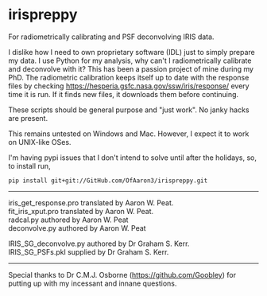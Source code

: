 # irispreppy
For radiometrically calibrating and PSF deconvolving IRIS data.

I dislike how I need to own proprietary software (IDL) just to simply prepare my data. I use Python for my analysis, why can't I radiometrically calibrate and deconvolve with it?
This has been a passion project of mine during my PhD. The radiometric calibration keeps itself up to date with the response files by checking https://hesperia.gsfc.nasa.gov/ssw/iris/response/ every time it is run. If it finds new files, it downloads them before continuing.

These scripts should be general purpose and "just work". No janky hacks are present.

This remains untested on Windows and Mac. However, I expect it to work on UNIX-like OSes.

I'm having pypi issues that I don't intend to solve until after the holidays, so, to install run,

`pip install git+git://GitHub.com/OfAaron3/irispreppy.git`

---

iris_get_response.pro translated by Aaron W. Peat.<br>
fit_iris_xput.pro translated by Aaron W. Peat.<br>
radcal.py authored by Aaron W. Peat<br>
deconvolve.py authored by Aaron W. Peat<br>

IRIS_SG_deconvolve.py authored by Dr Graham S. Kerr.<br>
IRIS_SG_PSFs.pkl supplied by Dr Graham S. Kerr.

---

Special thanks to Dr C.M.J. Osborne (https://github.com/Goobley) for putting up with my incessant and innane questions.
